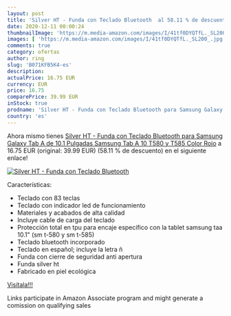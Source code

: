```yaml
---
layout: post
title: 'Silver HT - Funda con Teclado Bluetooth  al 58.11 % de descuento'
date: 2020-12-11 00:00:24
thumbnailImage: 'https://m.media-amazon.com/images/I/41tf0DYQTfL._SL200_.jpg'
images: [ 'https://m.media-amazon.com/images/I/41tf0DYQTfL._SL200_.jpg' ]
comments: true
category: ofertas
author: ring
slug: 'B071KFB5K4-es'
description:
actualPrice: 16.75 EUR
currency: EUR
price: 16.75
comparePrice: 39.99 EUR
inStock: true
prodname: 'Silver HT - Funda con Teclado Bluetooth para Samsung Galaxy Tab A de 10.1 Pulgadas  Samsung Tab A 10 T580 y T585   Color Rojo'
country: 'es'
---
```


Ahora mismo tienes [Silver HT - Funda con Teclado Bluetooth para Samsung Galaxy Tab A de 10.1 Pulgadas  Samsung Tab A 10 T580 y T585   Color Rojo](https://www.amazon.es/dp/B071KFB5K4/?tag=tolees-21) a 16.75 EUR (original: 39.99 EUR) (58.11 %  de descuento) en el siguiente enlace!

[![Silver HT - Funda con Teclado Bluetooth ](https://m.media-amazon.com/images/I/41tf0DYQTfL._SL200_.jpg)](https://www.amazon.es/dp/B071KFB5K4/?tag=tolees-21)

Características:

- Teclado con 83 teclas
- Teclado con indicador led de funcionamiento
- Materiales y acabados de alta calidad
- Incluye cable de carga del teclado
- Protección total en tpu para encaje específico con la tablet samsung taa 10.1" (sm t-580 y sm t-585)
- Teclado bluetooth incorporado
- Teclado en español; incluye la letra ñ
- Funda con cierre de seguridad anti apertura
- Funda silver ht
- Fabricado en piel ecológica

[Visítala!!!](https://www.amazon.es/dp/B071KFB5K4/?tag=tolees-21)

Links participate in Amazon Associate program and might generate a comission on qualifying sales
